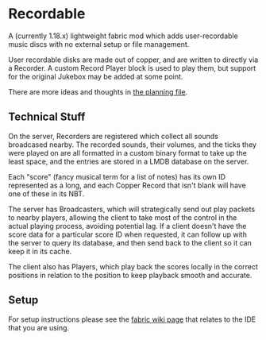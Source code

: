 # Recordable

A (currently 1.18.x) lightweight fabric mod which adds user-recordable music discs with no external setup or file management.

User recordable disks are made out of copper, and are written to directly via a Recorder. A custom Record Player block is used to play them, but support for the original Jukebox may be added at some point.

There are more ideas and thoughts in [the planning file](https://github.com/burgerguy/recordable/blob/1.18/planning.txt).

## Technical Stuff
On the server, Recorders are registered which collect all sounds broadcased nearby. The recorded sounds, their volumes, and the ticks they were played on are all formatted in a custom binary format to take up the least space, and the entries are stored in a LMDB database on the server.

Each "score" (fancy musical term for a list of notes) has its own ID represented as a long, and each Copper Record that isn't blank will have one of these in its NBT.

The server has Broadcasters, which will strategically send out play packets to nearby players, allowing the client to take most of the control in the actual playing process, avoiding potential lag. If a client doesn't have the score data for a particular score ID when requested, it can follow up with the server to query its database, and then send back to the client so it can keep it in its cache.

The client also has Players, which play back the scores locally in the correct positions in relation to the position to keep playback smooth and accurate.

## Setup

For setup instructions please see the [fabric wiki page](https://fabricmc.net/wiki/tutorial:setup) that relates to the IDE that you are using.
